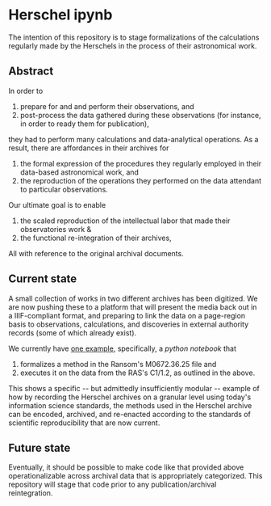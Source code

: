 # Herschel ipynb

The intention of this repository is to stage formalizations of the calculations regularly made by the Herschels in the process of their astronomical work.

## Abstract

In order to

1. prepare for and and perform their observations, and
1. post-process the data gathered during these observations (for instance, in order to ready them for publication),

they had to perform many calculations and data-analytical operations. As a result, there are affordances in their archives for

1. the formal expression of the procedures they regularly employed in their data-based astronomical work, and
1. the reproduction of the operations they performed on the data attendant to particular observations.

Our ultimate goal is to enable

1. the scaled reproduction of the intellectual labor that made their observatories work &
1. the functional re-integration of their archives, 

All with reference to the original archival documents.

## Current state

A small collection of works in two different archives has been digitized. We are now pushing these to a platform that will present the media back out in a IIIF-compliant format, and preparing to link the data on a page-region basis to observations, calculations, and discoveries in external authority records (some of which already exist).

We currently have [one example](Ransom_M0672_36_25_p19__RAS_C1_1_2_p66.ipynb), specifically, a *python notebook* that

1. formalizes a method in the Ransom's M0672.36.25 file and
1. executes it on the data from the RAS's C1/1.2, as outlined in the above.

This shows a specific -- but admittedly insufficiently modular -- example of how by recording the Herschel archives on a granular level using today's information science standards, the methods used in the Herschel archive can be encoded, archived, and re-enacted according to the standards of scientific reproducibility that are now current.

## Future state

Eventually, it should be possible to make code like that provided above operationalizable across archival data that is appropriately categorized. This repository will stage that code prior to any publication/archival reintegration.
